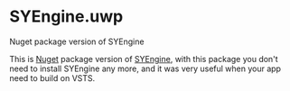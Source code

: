 # SYEngine.uwp
Nuget package version of SYEngine

This is [Nuget](https://www.nuget.org/packages/SYEngine.uwp/) package version of [SYEngine](https://github.com/amamiya/SYEngine), with this package you don't need to install SYEngine any more, and it was very useful when your app need to build on VSTS.
